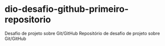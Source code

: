 # dio-desafio-github-primeiro-repositorio
Desafio de projeto sobre Git/GitHub
Repositório de desafio de projeto sobre Git/GitHub
